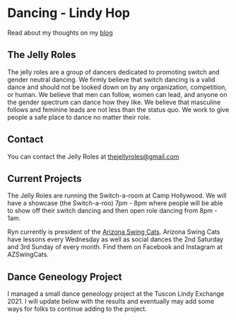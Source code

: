 # Dancing - Lindy Hop

Read about my thoughts on my [blog](blog.md)

## The Jelly Roles

The jelly roles are a group of dancers dedicated to promoting switch and gender neutral dancing.  We firmly believe that switch dancing is a valid dance and should not be looked down on by any organization, competition, or human.  We believe that men can follow, women can lead, and anyone on the gender spectrum can dance how they like.  We believe that masculine follows and feminine leads are not less than the status quo.  We work to give people a safe place to dance no matter their role.

## Contact

You can contact the Jelly Roles at thejellyroles@gmail.com

## Current Projects

The Jelly Roles are running the Switch-a-room at Camp Hollywood.  We will have a showcase (the Switch-a-roo) 7pm - 8pm where people will be able to show off their switch dancing and then open role dancing from 8pm - 1am.

Ryn currently is president of the [Arizona Swing Cats](arizonaswingcats.com).  Arizona Swing Cats have lessons every Wednesday as well as social dances the 2nd Saturday and 3rd Sunday of every month.  Find them on Facebook and Instagram at AZSwingCats.

## Dance Geneology Project

I managed a small dance geneology project at the Tuscon Lindy Exchange 2021.  I will update below with the results and eventually may add some ways for folks to continue adding to the project.